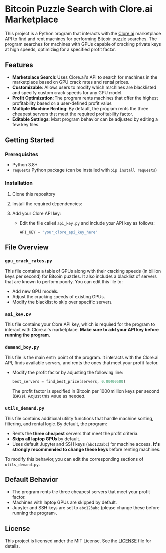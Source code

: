 # Bitcoin Puzzle Search with Clore.ai Marketplace

This project is a Python program that interacts with the [Clore.ai](https://clore.ai) marketplace API to find and rent machines for performing Bitcoin puzzle searches. The program searches for machines with GPUs capable of cracking private keys at high speeds, optimizing for a specified profit factor.

## Features

- **Marketplace Search**: Uses Clore.ai's API to search for machines in the marketplace based on GPU crack rates and rental prices.
- **Customizable**: Allows users to modify which machines are blacklisted and specify custom crack speeds for any GPU model.
- **Profit Optimization**: The program rents machines that offer the highest profitability based on a user-defined profit value.
- **Multiple Machine Renting**: By default, the program rents the three cheapest servers that meet the required profitability factor.
- **Editable Settings**: Most program behavior can be adjusted by editing a few key files.

## Getting Started

### Prerequisites

- Python 3.8+
- `requests` Python package (can be installed with `pip install requests`)

### Installation

1. Clone this repository

2. Install the required dependencies:

3. Add your Clore API key:
   - Edit the file called `api_key.py` and include your API key as follows:
     ```python
     API_KEY = "your_clore_api_key_here"
     ```

## File Overview

### `gpu_crack_rates.py`

This file contains a table of GPUs along with their cracking speeds (in billion keys per second) for Bitcoin puzzles. It also includes a blacklist of servers that are known to perform poorly. You can edit this file to:

- Add new GPU models.
- Adjust the cracking speeds of existing GPUs.
- Modify the blacklist to skip over specific servers.

### `api_key.py`

This file contains your Clore API key, which is required for the program to interact with Clore.ai's marketplace. **Make sure to add your API key before running the program.**

### `demand_boy.py`

This file is the main entry point of the program. It interacts with the Clore.ai API, finds available servers, and rents the ones that meet your profit factor.

- Modify the profit factor by adjusting the following line:
  ```python
  best_servers = find_best_price(servers, 0.00000500)
  ```
  The profit factor is specified in Bitcoin per 1000 million keys per second (BK/s). Adjust this value as needed.

### `utils_demand.py`

This file contains additional utility functions that handle machine sorting, filtering, and rental logic. By default, the program:

- Rents the **three cheapest** servers that meet the profit criteria.
- **Skips all laptop GPUs** by default.
- Uses default Jupyter and SSH keys (`abc123abc`) for machine access. **It's strongly recommended to change these keys** before renting machines.

To modify this behavior, you can edit the corresponding sections of `utils_demand.py`.

## Default Behavior

- The program rents the three cheapest servers that meet your profit factor.
- Machines with laptop GPUs are skipped by default.
- Jupyter and SSH keys are set to `abc123abc` (please change these before running the program).

## License

This project is licensed under the MIT License. See the [LICENSE](LICENSE) file for details.
